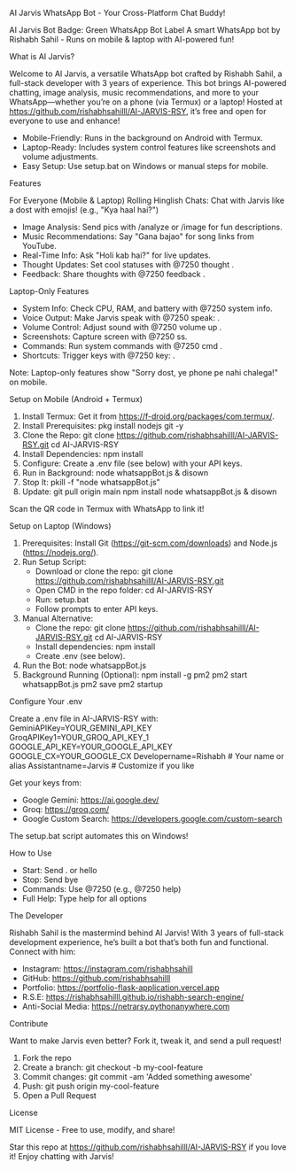 AI Jarvis WhatsApp Bot - Your Cross-Platform Chat Buddy!

AI Jarvis Bot Badge: Green WhatsApp Bot Label
A smart WhatsApp bot by Rishabh Sahil - Runs on mobile & laptop with AI-powered fun!

What is AI Jarvis?

Welcome to AI Jarvis, a versatile WhatsApp bot crafted by Rishabh Sahil, a full-stack developer with 3 years of experience. This bot brings AI-powered chatting, image analysis, music recommendations, and more to your WhatsApp—whether you’re on a phone (via Termux) or a laptop! Hosted at https://github.com/rishabhsahilll/AI-JARVIS-RSY, it’s free and open for everyone to use and enhance!

- Mobile-Friendly: Runs in the background on Android with Termux.
- Laptop-Ready: Includes system control features like screenshots and volume adjustments.
- Easy Setup: Use setup.bat on Windows or manual steps for mobile.

Features

For Everyone (Mobile & Laptop)
Rolling Hinglish Chats: Chat with Jarvis like a dost with emojis! (e.g., "Kya haal hai?")
- Image Analysis: Send pics with /analyze or /image <query> for fun descriptions.
- Music Recommendations: Say "Gana bajao" for song links from YouTube.
- Real-Time Info: Ask "Holi kab hai?" for live updates.
- Thought Updates: Set cool statuses with @7250 thought <options>.
- Feedback: Share thoughts with @7250 feedback <text>.

Laptop-Only Features
- System Info: Check CPU, RAM, and battery with @7250 system info.
- Voice Output: Make Jarvis speak with @7250 speak: <text>.
- Volume Control: Adjust sound with @7250 volume up <percent>.
- Screenshots: Capture screen with @7250 ss.
- Commands: Run system commands with @7250 cmd <command>.
- Shortcuts: Trigger keys with @7250 key: <shortcut>.

Note: Laptop-only features show "Sorry dost, ye phone pe nahi chalega!" on mobile.

Setup on Mobile (Android + Termux)

1. Install Termux: Get it from https://f-droid.org/packages/com.termux/.
2. Install Prerequisites:
   pkg install nodejs git -y
3. Clone the Repo:
   git clone https://github.com/rishabhsahilll/AI-JARVIS-RSY.git
   cd AI-JARVIS-RSY
4. Install Dependencies:
   npm install
5. Configure: Create a .env file (see below) with your API keys.
6. Run in Background:
   node whatsappBot.js & disown
7. Stop It:
   pkill -f "node whatsappBot.js"
8. Update:
   git pull origin main
   npm install
   node whatsappBot.js & disown

Scan the QR code in Termux with WhatsApp to link it!

Setup on Laptop (Windows)

1. Prerequisites: Install Git (https://git-scm.com/downloads) and Node.js (https://nodejs.org/).
2. Run Setup Script:
   - Download or clone the repo:
     git clone https://github.com/rishabhsahilll/AI-JARVIS-RSY.git
   - Open CMD in the repo folder:
     cd AI-JARVIS-RSY
   - Run:
     setup.bat
   - Follow prompts to enter API keys.
3. Manual Alternative:
   - Clone the repo:
     git clone https://github.com/rishabhsahilll/AI-JARVIS-RSY.git
     cd AI-JARVIS-RSY
   - Install dependencies:
     npm install
   - Create .env (see below).
4. Run the Bot:
   node whatsappBot.js
5. Background Running (Optional):
   npm install -g pm2
   pm2 start whatsappBot.js
   pm2 save
   pm2 startup

Configure Your .env

Create a .env file in AI-JARVIS-RSY with:
GeminiAPIKey=YOUR_GEMINI_API_KEY
GroqAPIKey1=YOUR_GROQ_API_KEY_1
GOOGLE_API_KEY=YOUR_GOOGLE_API_KEY
GOOGLE_CX=YOUR_GOOGLE_CX
Developername=Rishabh           # Your name or alias
Assistantname=Jarvis            # Customize if you like

Get your keys from:
- Google Gemini: https://ai.google.dev/
- Groq: https://groq.com/
- Google Custom Search: https://developers.google.com/custom-search

The setup.bat script automates this on Windows!

How to Use

- Start: Send . or hello
- Stop: Send bye
- Commands: Use @7250 <command> (e.g., @7250 help)
- Full Help: Type help for all options

The Developer

Rishabh Sahil is the mastermind behind AI Jarvis! With 3 years of full-stack development experience, he’s built a bot that’s both fun and functional. Connect with him:
- Instagram: https://instagram.com/rishabhsahill
- GitHub: https://github.com/rishabhsahilll
- Portfolio: https://portfolio-flask-application.vercel.app
- R.S.E: https://rishabhsahilll.github.io/rishabh-search-engine/
- Anti-Social Media: https://netrarsy.pythonanywhere.com

Contribute

Want to make Jarvis even better? Fork it, tweak it, and send a pull request!
1. Fork the repo
2. Create a branch:
   git checkout -b my-cool-feature
3. Commit changes:
   git commit -am 'Added something awesome'
4. Push:
   git push origin my-cool-feature
5. Open a Pull Request

License

MIT License - Free to use, modify, and share!

Star this repo at https://github.com/rishabhsahilll/AI-JARVIS-RSY if you love it!
Enjoy chatting with Jarvis!
